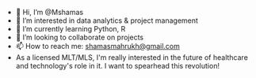 - 👋 Hi, I’m @Mshamas
- 👀 I’m interested in data analytics & project management
- 🌱 I’m currently learning Python, R
- 💞️ I’m looking to collaborate on projects
- 📫 How to reach me: shamasmahrukh@gmail.com
- As a licensed MLT/MLS, I'm really interested in the future of healthcare and technology's role in it. I want to spearhead this revolution!

<!---
Mshamas/Mshamas is a ✨ special ✨ repository because its `README.md` (this file) appears on your GitHub profile.
You can click the Preview link to take a look at your changes.
--->
